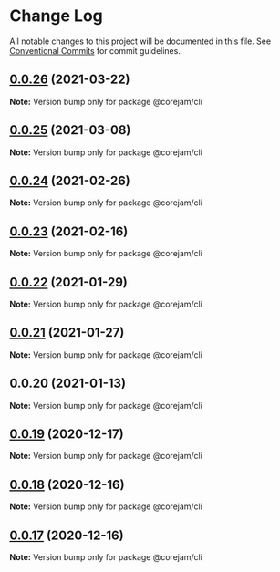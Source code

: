 # Change Log

All notable changes to this project will be documented in this file.
See [Conventional Commits](https://conventionalcommits.org) for commit guidelines.

## [0.0.26](https://github.com/Corejam/Corejam/compare/@corejam/cli@0.0.25...@corejam/cli@0.0.26) (2021-03-22)

**Note:** Version bump only for package @corejam/cli





## [0.0.25](https://github.com/Corejam/Corejam/compare/@corejam/cli@0.0.24...@corejam/cli@0.0.25) (2021-03-08)

**Note:** Version bump only for package @corejam/cli





## [0.0.24](https://github.com/Corejam/Corejam/compare/@corejam/cli@0.0.23...@corejam/cli@0.0.24) (2021-02-26)

**Note:** Version bump only for package @corejam/cli





## [0.0.23](https://github.com/Corejam/Corejam/compare/@corejam/cli@0.0.22...@corejam/cli@0.0.23) (2021-02-16)

**Note:** Version bump only for package @corejam/cli





## [0.0.22](https://github.com/Corejam/Corejam/compare/@corejam/cli@0.0.20...@corejam/cli@0.0.22) (2021-01-29)

**Note:** Version bump only for package @corejam/cli





## [0.0.21](https://github.com/Corejam/Corejam/compare/@corejam/cli@0.0.20...@corejam/cli@0.0.21) (2021-01-27)

**Note:** Version bump only for package @corejam/cli





## 0.0.20 (2021-01-13)

**Note:** Version bump only for package @corejam/cli





## [0.0.19](https://github.com/Corejam/Corejam/compare/@corejam/cli@0.0.16...@corejam/cli@0.0.19) (2020-12-17)

**Note:** Version bump only for package @corejam/cli





## [0.0.18](https://github.com/Corejam/Corejam/compare/@corejam/cli@0.0.16...@corejam/cli@0.0.18) (2020-12-16)

**Note:** Version bump only for package @corejam/cli





## [0.0.17](https://github.com/Corejam/Corejam/compare/@corejam/cli@0.0.16...@corejam/cli@0.0.17) (2020-12-16)

**Note:** Version bump only for package @corejam/cli
